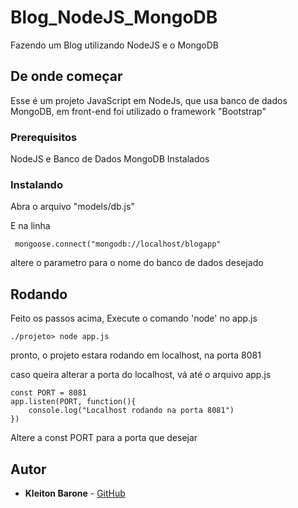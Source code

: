 # Blog_NodeJS_MongoDB
Fazendo um Blog utilizando NodeJS e o MongoDB

## De onde começar

Esse é um projeto JavaScript em NodeJs, que usa banco de dados MongoDB, em front-end foi utilizado o framework "Bootstrap"

### Prerequisitos

NodeJS e Banco de Dados MongoDB Instalados

### Instalando

Abra o arquivo "models/db.js" 

E na linha
```
 mongoose.connect("mongodb://localhost/blogapp"
```

altere o parametro para o nome do banco de dados desejado


## Rodando

Feito os passos acima, Execute o comando 'node' no app.js

```
./projeto> node app.js
```
pronto, o projeto estara rodando em localhost, na porta 8081

caso queira alterar a porta do localhost, vá até o arquivo app.js

```
const PORT = 8081
app.listen(PORT, function(){
    console.log("Localhost rodando na porta 8081")
})
```
Altere a const PORT para a porta que desejar

## Autor

* **Kleiton Barone** - [GitHub](https://github.com/KleitonBarone)
